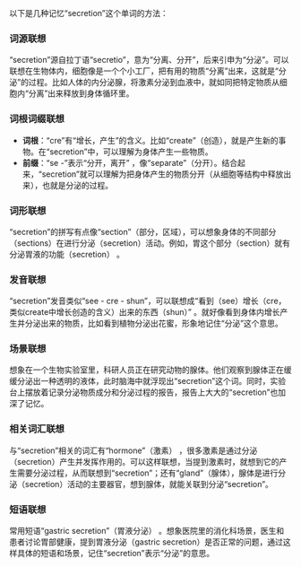 以下是几种记忆“secretion”这个单词的方法：

### 词源联想
“secretion”源自拉丁语“secretio”，意为“分离、分开”，后来引申为“分泌”。可以联想在生物体内，细胞像是一个个小工厂，把有用的物质“分离”出来，这就是“分泌”的过程。比如人体的内分泌腺，将激素分泌到血液中，就如同把特定物质从细胞内“分离”出来释放到身体循环里。

### 词根词缀联想
- **词根**：“cre”有“增长，产生”的含义。比如“create”（创造），就是产生新的事物。在“secretion”中，可以理解为身体产生一些物质。
 - **前缀**：“se -”表示“分开，离开” ，像“separate”（分开）。结合起来，“secretion”就可以理解为把身体产生的物质分开（从细胞等结构中释放出来），也就是分泌的过程。

### 词形联想
“secretion”的拼写有点像“section”（部分，区域），可以想象身体的不同部分（sections）在进行分泌（secretion）活动。例如，胃这个部分（section）就有分泌胃液的功能（secretion） 。

### 发音联想
“secretion”发音类似“see - cre - shun”，可以联想成“看到（see）增长（cre，类似create中增长创造的含义）出来的东西（shun）” 。就好像看到身体内增长产生并分泌出来的物质，比如看到植物分泌出花蜜，形象地记住“分泌”这个意思。

### 场景联想
想象在一个生物实验室里，科研人员正在研究动物的腺体。他们观察到腺体正在缓缓分泌出一种透明的液体，此时脑海中就浮现出“secretion”这个词。同时，实验台上摆放着记录分泌物质成分和分泌过程的报告，报告上大大的“secretion”也加深了记忆。

### 相关词汇联想
与“secretion”相关的词汇有“hormone”（激素） ，很多激素是通过分泌（secretion）产生并发挥作用的。可以这样联想，当提到激素时，就想到它的产生需要分泌过程，从而联想到“secretion”；还有“gland”（腺体），腺体是进行分泌（secretion）活动的主要器官，想到腺体，就能关联到分泌“secretion”。

### 短语联想
常用短语“gastric secretion”（胃液分泌） 。想象医院里的消化科场景，医生和患者讨论胃部健康，提到胃液分泌（gastric secretion）是否正常的问题，通过这样具体的短语和场景，记住“secretion”表示“分泌”的意思。 
